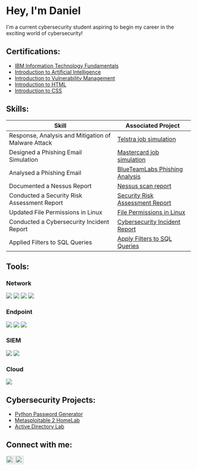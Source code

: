 <h1>Hey, I'm Daniel</h1>
I'm a current cybersecurity student aspiring to begin my career in the exciting world of cybersecurity! 

  

<h2>Certifications:</h2>

  - [IBM Information Technology Fundamentals](https://github.com/danielowen321/danielowen321/blob/main/IBM%20Information%20Technology%20Fundamentals.png)
  - [Introduction to Artificial Intelligence](Certificate.pdf)
  - [Introduction to Vulnerability Management](https://github.com/danielowen321/danielowen321/blob/main/Introduction%20to%20Vulnerability%20Management-course.pdf)
  - [Introduction to HTML](https://github.com/danielowen321/danielowen321/blob/main/HTML%20certificate.pdf)
  - [Introduction to CSS](https://github.com/danielowen321/danielowen321/blob/main/CSS%20certificate.pdf)

<h2>Skills:</h2>


| Skill                                         | Associated Project         |
|-----------------------------------------------|----------------------------|
| Response, Analysis and Mitigation of Malware Attack        |[Telstra job simulation ](https://github.com/danielowen321/danielowen321/blob/main/Telstra%20job%20sim%20certificate.pdf)|
| Designed a Phishing Email Simulation                       |[Mastercard job simulation](https://github.com/danielowen321/danielowen321/blob/main/mastercard%20job%20sim%20certificate.pdf)|
| Analysed a Phishing Email                                  |[BlueTeamLabs Phishing Analysis](https://blueteamlabs.online/achievement/share/challenge/76861/16)|
| Documented a Nessus Report                                 | [Nessus scan report](https://github.com/danielowen321/danielowen321/blob/main/Nessus%20security%20scan%20report.pdf)|
| Conducted a Security Risk Assessment Report                | [Security Risk Assessment Report](https://github.com/danielowen321/danielowen321/blob/main/Security%20risk%20assessment%20report.pdf)|
| Updated File Permissions in Linux                          | [File Permissions in Linux](https://github.com/danielowen321/danielowen321/blob/main/File%20permissions%20in%20Linux.pdf)|
| Conducted a Cybersecurity Incident Report                  | [Cybersecurity Incident Report](https://github.com/danielowen321/danielowen321/blob/main/Cybersecurity%20incident%20report.pdf)|
| Applied Filters to SQL Queries                             | [Apply Filters to SQL Queries](https://github.com/danielowen321/danielowen321/blob/main/Apply%20filters%20to%20SQL%20queries.pdf)|

<h2>Tools:</h2>

### Network
<div>
    <img src="https://img.shields.io/badge/-Wireshark-1679A7?&style=for-the-badge&logo=Wireshark&logoColor=white" />
    <img src="https://img.shields.io/badge/-Nmap-589A8C?style=for-the-badge&logo=Nmap&logoColor=white" />
    <img src="https://img.shields.io/badge/-Cisco%20Packet%20Tracer-003B6F?style=for-the-badge&logo=Cisco&logoColor=white" />
    <img src="https://img.shields.io/badge/-tcpdump-006699?style=for-the-badge&logo=Linux&logoColor=white" />

</div>

### Endpoint
<div>
    <img src="https://img.shields.io/badge/-Nessus-00A4EF?style=for-the-badge&logo=Nessus&logoColor=white" />
    <img src="https://img.shields.io/badge/-SpiderFoot-7D4698?style=for-the-badge&logo=SpiderFoot&logoColor=white" />
    <img src="https://img.shields.io/badge/-Recon--ng-9933CC?style=for-the-badge&logoColor=white" />
</div>

### SIEM
<div>
    <img src="https://img.shields.io/badge/-Microsoft_Sentinel-0078D4?&style=for-the-badge&logo=Microsoft&logoColor=white" />
    <img src="https://img.shields.io/badge/-Splunk-000000?&style=for-the-badge&logo=Splunk&logoColor=white" />
</div>

### Cloud
<div>
    <img src="https://img.shields.io/badge/-Azure-0089D6?style=for-the-badge&logo=microsoft-azure&logoColor=white" />

</div>
                                                     
                                                           

<h2>Cybersecurity Projects:</h2>

  - [Python Password Generator](https://github.com/danielowen321/Active-Directory-Lab)
  - [Metasploitable 2 HomeLab](https://github.com/danielowen321/Metasploitable2-HomeLab)
  - [Active Directory Lab](https://github.com/danielowen321/Active-Directory-Lab)


<h2>Connect with me:</h2>

[<img align="left" alt="DanielOwen | LinkedIn" width="22px" src="https://cdn.jsdelivr.net/npm/simple-icons@v3/icons/linkedin.svg" />][linkedin]
[<img align="left" alt="DanielOwen | Instagram" width="22px" src="https://cdn.jsdelivr.net/npm/simple-icons@v3/icons/instagram.svg" />][instagram]



[instagram]: https://www.instagram.com/dann_owenn/
[linkedin]: https://www.linkedin.com/in/danielowen321/


<!--
**danielowen321** is a ✨ _special_ ✨ repository because its `README.md` (this file) appears on your GitHub profile.

